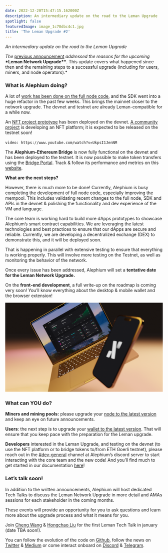 ```yaml
---
date: 2022-12-20T15:47:15.162000Z
description: An intermediary update on the road to the Leman Upgrade
spotlight: false
featuredImage: image_1c78dbc4c1.jpg
title: 'The Leman Upgrade #2'
---
```


_An intermediary update on the road to the Leman Upgrade_

_The_ [previous announcement](/news/post/announcing-the-leman-network-upgrade-c01a81e65f0e) _addressed the reasons for the upcoming_ **\*Leman Network Upgrade\*\***. This update covers what happened since then and the remaining steps to a successful upgrade (including for users, miners, and node operators).\*

### What is Alephium doing?

A lot of [work has been done on the full node code](https://twitter.com/alephium/status/1589991470676615168), and the SDK went into a huge refactor in the past few weeks. This brings the mainnet closer to the network upgrade. The devnet and testnet are already Leman-compatible for a while now.

An [NFT project prototype](https://alephium-nft.softfork.se/my-nfts) has been deployed on the devnet. [A community project](https://xoxo.art) is developing an NFT platform; it is expected to be released on the testnet soon!

`video: https://www.youtube.com/watch?v=UkpsI1JenNM`

The **Alephium-Ethereum Bridge** is now fully functional on the devnet and has been deployed to the testnet. It is now possible to make token transfers using the [Bridge Portal](https://portal-bridge.wormhole-testnet.softfork.se/.). Track & follow its performance and metrics on this [website](https://monitoring.wormhole-testnet.softfork.se/d/-GcztLMnz/wormhole-testnet-v2?orgId=1&amp;from=now-5m&amp;to=now).

**What are the next steps?**

However, there is much more to be done! Currently, Alephium is busy completing the development of full node code, especially improving the mempool. This includes validating recent changes to the full node, SDK and APIs in the devnet & polishing the functionality and dev experience of the VM and language.

The core team is working hard to build more dApps prototypes to showcase Alephium’s smart contract capabilities. We are leveraging the latest technologies and best practices to ensure that our dApps are secure and reliable. Currently, we are developing a decentralized exchange (DEX) to demonstrate this, and it will be deployed soon.

That is happening in parallel with extensive testing to ensure that everything is working properly. This will involve more testing on the Testnet, as well as monitoring the behavior of the network.

Once every issue has been addressed, Alephium will set a **tentative date for the Leman Network Upgrade.**

On the **front-end development**, a full write-up on the roadmap is coming very soon! You’ll know everything about the desktop & mobile wallet and the browser extension!

![](image_2afc9148a7.png)

### What can YOU do?

**Miners and mining pools:** please upgrade your [node to the latest version](https://github.com/alephium/alephium/releases) and keep an eye on future announcements.

**Users**: the next step is to upgrade your [wallet to the latest version](https://github.com/alephium/desktop-wallet/releases). That will ensure that you keep pace with the preparation for the Leman upgrade.

**Developers** interested in the Leman Upgrade, and testing on the devnet (to use the NFT platform or to bridge tokens to/from ETH Goerli testnet), please reach out in the [#dev-general](https://discord.gg/6xqt5PTz7c) channel at Alephium’s discord server to start interacting with the core team and the new code! And you’ll find much to get started in our documentation [here](https://docs.alephium.org/dapps/getting-started/)!

### Let’s talk soon!

In addition to the written announcements, Alephium will host dedicated Tech Talks to discuss the Leman Network Upgrade in more detail and AMAs sessions for each stakeholder in the coming months.

These events will provide an opportunity for you to ask questions and learn more about the upgrade process and what it means for you.

Join [Cheng Wang](https://twitter.com/wachmc) & [Hongchao Liu](https://twitter.com/hongchao) for the first Leman Tech Talk in january (date TBA soon!).

You can follow the evolution of the code on [Github](https://github.com/alephium), follow the news on [Twitter](https://twitter.com/alephium) & [Medium](https://medium.com/@alephium) or come interact onboard on [Discord](https://discord.com/invite/GEbcpajCJG) & [Telegram](https://t.me/alephiumgroup).
